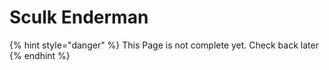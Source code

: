# Sculk Enderman

{% hint style="danger" %}
This Page is not complete yet. Check back later
{% endhint %}

